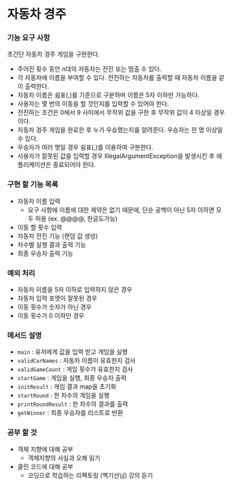 # 자동차 경주

### 기능 요구 사항
초간단 자동차 경주 게임을 구현한다.

- 주어진 횟수 동안 n대의 자동차는 전진 또는 멈출 수 있다.
- 각 자동차에 이름을 부여할 수 있다. 전진하는 자동차를 출력할 때 자동차 이름을 같이 출력한다.
- 자동차 이름은 쉼표(,)를 기준으로 구분하며 이름은 5자 이하만 가능하다.
- 사용자는 몇 번의 이동을 할 것인지를 입력할 수 있어야 한다.
- 전진하는 조건은 0에서 9 사이에서 무작위 값을 구한 후 무작위 값이 4 이상일 경우이다.
- 자동차 경주 게임을 완료한 후 누가 우승했는지를 알려준다. 우승자는 한 명 이상일 수 있다.
- 우승자가 여러 명일 경우 쉼표(,)를 이용하여 구분한다.
- 사용자가 잘못된 값을 입력할 경우 IllegalArgumentException을 발생시킨 후 애플리케이션은 종료되어야 한다.

### 구현 할 기능 목록
- 자동차 이름 입력 
  - 요구 사항에 이름에 대한 제약은 없기 때문에, 단순 공백이 아닌 5자 이하면 모두 허용 (ex. @@@@, 한글도가능)
- 이동 할 횟수 입력
- 자동차 전진 기능 (랜덤 값 생성)
- 차수별 실행 결과 출력 기능
- 최종 우승자 출력 기능

### 예외 처리
- 자동차 이름을 5자 이하로 입력하지 않은 경우
- 자동차 입력 포맷이 잘못된 경우
- 이동 횟수가 숫자가 아닌 경우
- 이동 횟수가 0 이하인 경우

### 메서드 설명
- `main` : 유저에게 값을 입력 받고 게임을 실행
- `validCarNames` : 자동차 이름이 유효한지 검사
- `validGameCount` : 게임 횟수가 유효한지 검사
- `startGame` : 게임을 실행, 최종 우승자 출력
- `initResult` : 게임 결과 map을 초기화
- `startRound` : 한 차수의 게임을 실행
- `printRoundResult` : 한 차수의 결과를 출력
- `getWinner` : 최종 우승자를 리스트로 반환

### 공부 할 것
- 객체 지향에 대해 공부
  - 객체지향의 사실과 오해 읽기
- 클린 코드에 대해 공부
  - 코딩으로 학습하는 리팩토링 (백기선님) 강의 듣기


